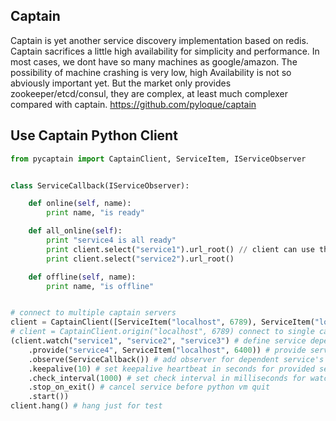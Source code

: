 Captain
--------------------------
Captain is yet another service discovery implementation based on redis.
Captain sacrifices a little high availability for simplicity and performance.
In most cases, we dont have so many machines as google/amazon.
The possibility of machine crashing is very low, high Availability is not so abviously important yet.
But the market only provides zookeeper/etcd/consul, they are complex, at least much complexer compared with captain.
https://github.com/pyloque/captain

Use Captain Python Client
---------------------------
```python
from pycaptain import CaptainClient, ServiceItem, IServiceObserver


class ServiceCallback(IServiceObserver):

    def online(self, name):
        print name, "is ready"

    def all_online(self):
        print "service4 is all ready"
        print client.select("service1").url_root() // client can use the service now
        print client.select("service2").url_root()

    def offline(self, name):
        print name, "is offline"


# connect to multiple captain servers
client = CaptainClient([ServiceItem("localhost", 6789), ServiceItem("localhost", 6790)])
# client = CaptainClient.origin("localhost", 6789) connect to single captain server
(client.watch("service1", "service2", "service3") # define service dependencies
    .provide("service4", ServiceItem("localhost", 6400)) # provide service
    .observe(ServiceCallback()) # add observer for dependent service's event
    .keepalive(10) # set keepalive heartbeat in seconds for provided service
    .check_interval(1000) # set check interval in milliseconds for watched services
    .stop_on_exit() # cancel service before python vm quit
    .start())
client.hang() # hang just for test
```
